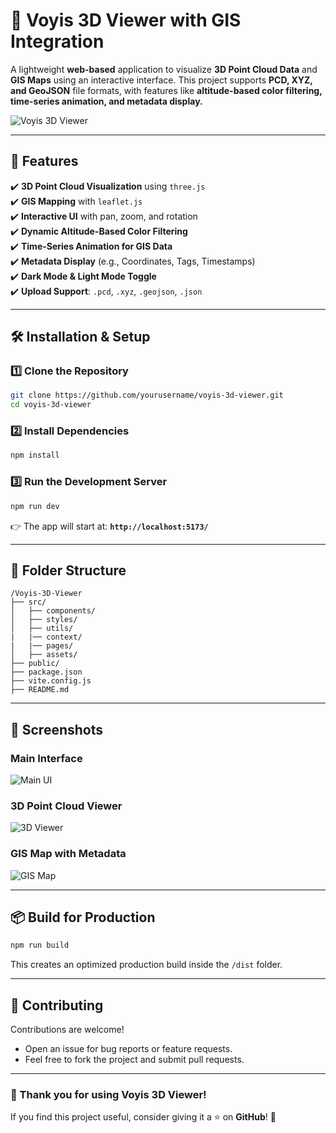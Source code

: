 # 🚀 Voyis 3D Viewer with GIS Integration

A lightweight **web-based** application to visualize **3D Point Cloud Data** and **GIS Maps** using an interactive interface. This project supports **PCD, XYZ, and GeoJSON** file formats, with features like **altitude-based color filtering, time-series animation, and metadata display.**

![Voyis 3D Viewer](assets/screenshot1.png)

---

## 📌 Features
✔️ **3D Point Cloud Visualization** using `three.js`  
✔️ **GIS Mapping** with `leaflet.js`  
✔️ **Interactive UI** with pan, zoom, and rotation  
✔️ **Dynamic Altitude-Based Color Filtering**  
✔️ **Time-Series Animation for GIS Data**  
✔️ **Metadata Display** (e.g., Coordinates, Tags, Timestamps)  
✔️ **Dark Mode & Light Mode Toggle**  
✔️ **Upload Support**: `.pcd`, `.xyz`, `.geojson`, `.json`  

---

## 🛠️ Installation & Setup

### **1️⃣ Clone the Repository**
```sh
git clone https://github.com/yourusername/voyis-3d-viewer.git
cd voyis-3d-viewer
```

### **2️⃣ Install Dependencies**
```sh
npm install
```

### **3️⃣ Run the Development Server**
```sh
npm run dev
```
👉 The app will start at: **`http://localhost:5173/`**

---

## 📂 Folder Structure
```
/Voyis-3D-Viewer
├── src/                
│   ├── components/     
│   ├── styles/         
│   ├── utils/          
|   |── context/
|   |── pages/
│   ├── assets/         
├── public/             
├── package.json        
├── vite.config.js      
├── README.md           
```

---

## 📸 Screenshots
### **Main Interface**
![Main UI](assets/screenshot2.png)

### **3D Point Cloud Viewer**
![3D Viewer](assets/screenshot3.png)

### **GIS Map with Metadata**
![GIS Map](assets/screenshot4.png)

---

## 📦 Build for Production
```sh
npm run build
```
This creates an optimized production build inside the `/dist` folder.

---

## 🤝 Contributing
Contributions are welcome!  
- Open an issue for bug reports or feature requests.  
- Feel free to fork the project and submit pull requests.

---

### **🎉 Thank you for using Voyis 3D Viewer!**
If you find this project useful, consider giving it a ⭐ on **GitHub**! 🚀

